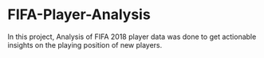 # FIFA-Player-Analysis
In this project, Analysis of FIFA 2018 player data was done to get actionable insights on the playing position of new players.
